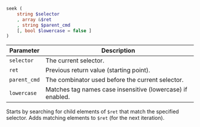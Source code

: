 ```php
seek (
    string $selector
    , array &$ret
    , string $parent_cmd
    [, bool $lowercase = false ]
)
```

| Parameter    | Description                                                |
|--------------|------------------------------------------------------------|
| `selector`   | The current selector.                                      |
| `ret`        | Previous return value (starting point).                    |
| `parent_cmd` | The combinator used before the current selector.           |
| `lowercase`  | Matches tag names case insensitive (lowercase) if enabled. |

Starts by searching for child elements of `$ret` that match the specified selector. Adds matching elements to `$ret` (for the next iteration).
